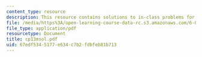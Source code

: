 ```yaml
---
content_type: resource
description: This resource contains solutions to in-class problems for week 13, monday.
file: /media/https%3A/open-learning-course-data-rc.s3.amazonaws.com/6-042j-mathematics-for-computer-science-fall-2005/67edf5345177e634c7b2fdbfeb81b713_cp13msol.pdf
file_type: application/pdf
resourcetype: Document
title: cp13msol.pdf
uid: 67edf534-5177-e634-c7b2-fdbfeb81b713
---
```

